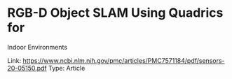 # RGB-D Object SLAM Using Quadrics for
Indoor Environments

Link: https://www.ncbi.nlm.nih.gov/pmc/articles/PMC7571184/pdf/sensors-20-05150.pdf
Type: Article